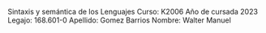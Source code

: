 Sintaxis y semántica de los Lenguajes
Curso: K2006
Año de cursada 2023
Legajo:  168.601-0
Apellido: Gomez Barrios
Nombre: Walter Manuel
